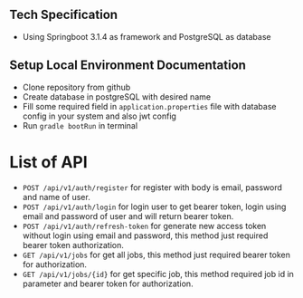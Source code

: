 ## Tech Specification
- Using Springboot 3.1.4 as framework and PostgreSQL as database

## Setup Local Environment Documentation
- Clone repository from github
- Create database in postgreSQL with desired name
- Fill some required field in `application.properties` file with database config in your system and also jwt config
- Run `gradle bootRun` in terminal

# List of API
- `POST /api/v1/auth/register` for register with body is email, password and name of user.
- `POST /api/v1/auth/login` for login user to get bearer token, login using email and password of user and will return bearer token.
- `POST /api/v1/auth/refresh-token` for generate new access token without login using email and password, this method just required bearer token authorization. 
- `GET /api/v1/jobs` for get all jobs, this method just required bearer token for authorization.
- `GET /api/v1/jobs/{id}` for get specific job, this method required job id in parameter and bearer token for authorization.